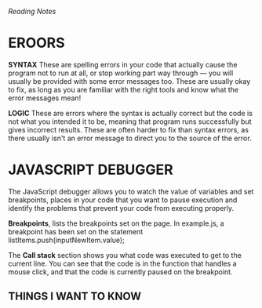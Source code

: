 *Reading Notes*

# EROORS

**SYNTAX** These are spelling errors in your code that actually cause the program not to run at all, or stop working part way through — you will usually be provided with some error messages too. These are usually okay to fix, as long as you are familiar with the right tools and know what the error messages mean!

**LOGIC** These are errors where the syntax is actually correct but the code is not what you intended it to be, meaning that program runs successfully but gives incorrect results. These are often harder to fix than syntax errors, as there usually isn't an error message to direct you to the source of the error.

# JAVASCRIPT DEBUGGER

The JavaScript debugger allows you to watch the value of variables and set breakpoints, places in your code that you want to pause execution and identify the problems that prevent your code from executing properly.

**Breakpoints**, lists the breakpoints set on the page. In example.js, a breakpoint has been set on the statement listItems.push(inputNewItem.value);

The **Call stack** section shows you what code was executed to get to the current line. You can see that the code is in the function that handles a mouse click, and that the code is currently paused on the breakpoint.


## THINGS I WANT TO KNOW 
